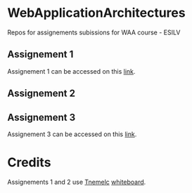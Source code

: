 # WebApplicationArchitectures
Repos for assignements subissions for WAA course - ESILV 

## Assignement 1
Assignement 1 can be accessed on this [link](https://whispering-headland-61110.herokuapp.com/).
## Assignement 2

## Assignement 3
Assignement 3 can be accessed on this [link](https://web-app-assignement3.herokuapp.com/index.html).

# Credits

Assignements 1 and 2 use [Tnemelc](https://github.com/Tnemlec) [whiteboard](https://github.com/Tnemlec/Whiteboard).
